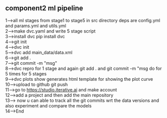 ## component2 ml pipeline

1-->all ml stages from stage1 to stage5 in src directory deps are config.yml and params.yml and utils.yml <br>
2-->make dvc.yaml and write 5 stage script <br>
3-->install dvc pip install dvc <br>
4-->git init <br>
4-->dvc init <br>
5-->dvc add main_data/data.xml <br>
6-->git add . <br>
7-->git commit -m "msg" <br>
8-->dvc repro for 1 stage and again git add . and git commit -m "msg do for 5 times for 5 stages <br>
9-->dvc plots show generates html template for showing the plot curve <br>
10-->upload to github git push <br>
11-->go to https://studio.iterative.ai and make account <br>
12-->add a project and then add the main repository <br>
13--> now u can able to track all the git commits wrt the data versions and also experiment and compare the models <br>
14-->End